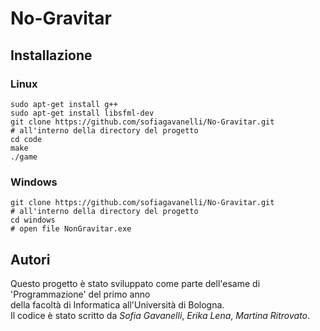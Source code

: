 # No-Gravitar

## Installazione

### Linux
```
sudo apt-get install g++
sudo apt-get install libsfml-dev
git clone https://github.com/sofiagavanelli/No-Gravitar.git
# all'interno della directory del progetto
cd code
make
./game
```

### Windows
```
git clone https://github.com/sofiagavanelli/No-Gravitar.git
# all'interno della directory del progetto 
cd windows
# open file NonGravitar.exe
```

## Autori  
  
Questo progetto è stato sviluppato come parte dell'esame di 'Programmazione' del primo anno  
della facoltà di Informatica all'Università di Bologna.  
Il codice è stato scritto da *Sofia Gavanelli*, *Erika Lena*, *Martina Ritrovato*.  
